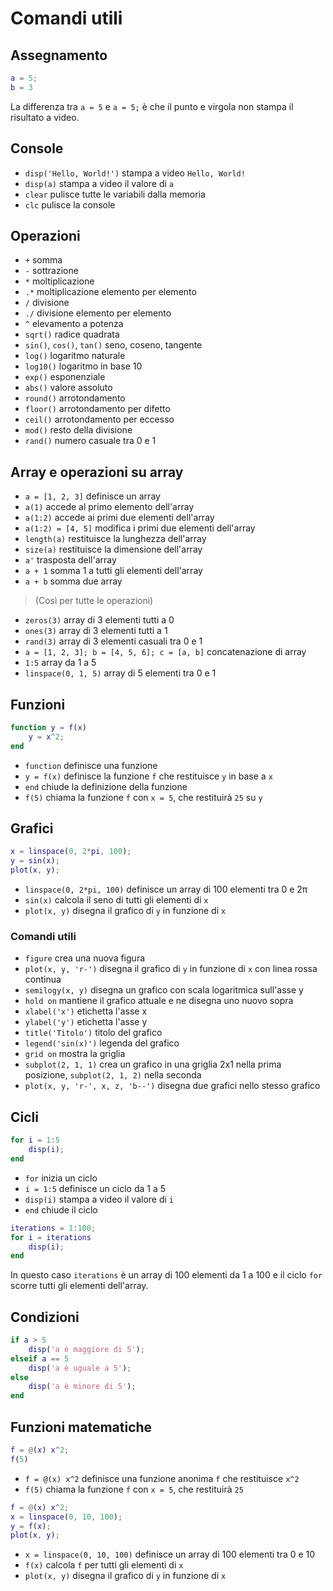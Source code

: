 # Comandi utili

## Assegnamento

```matlab
a = 5;
b = 3
```

La differenza tra `a = 5` e `a = 5;` è che il punto e virgola non stampa il risultato a video.

## Console

- `disp('Hello, World!')` stampa a video `Hello, World!`
- `disp(a)` stampa a video il valore di `a`
- `clear` pulisce tutte le variabili dalla memoria
- `clc` pulisce la console

## Operazioni

- `+` somma
- `-` sottrazione
- `*` moltiplicazione
- `.*` moltiplicazione elemento per elemento 
- `/` divisione
- `./` divisione elemento per elemento
- `^` elevamento a potenza
- `sqrt()` radice quadrata
- `sin()`, `cos()`, `tan()` seno, coseno, tangente
- `log()` logaritmo naturale
- `log10()` logaritmo in base 10
- `exp()` esponenziale
- `abs()` valore assoluto
- `round()` arrotondamento
- `floor()` arrotondamento per difetto
- `ceil()` arrotondamento per eccesso
- `mod()` resto della divisione
- `rand()` numero casuale tra 0 e 1

## Array e operazioni su array

- `a = [1, 2, 3]` definisce un array
- `a(1)` accede al primo elemento dell'array
- `a(1:2)` accede ai primi due elementi dell'array
- `a(1:2) = [4, 5]` modifica i primi due elementi dell'array
- `length(a)` restituisce la lunghezza dell'array
- `size(a)` restituisce la dimensione dell'array
- `a'` trasposta dell'array
- `a + 1` somma 1 a tutti gli elementi dell'array
- `a + b` somma due array
> (Così per tutte le operazioni)
- `zeros(3)` array di 3 elementi tutti a 0
- `ones(3)` array di 3 elementi tutti a 1
- `rand(3)` array di 3 elementi casuali tra 0 e 1
- `a = [1, 2, 3]; b = [4, 5, 6]; c = [a, b]` concatenazione di array
- `1:5` array da 1 a 5
- `linspace(0, 1, 5)` array di 5 elementi tra 0 e 1

## Funzioni

```matlab
function y = f(x)
    y = x^2;
end
```

- `function` definisce una funzione
- `y = f(x)` definisce la funzione `f` che restituisce `y` in base a `x`
- `end` chiude la definizione della funzione
- `f(5)` chiama la funzione `f` con `x = 5`, che restituirà `25` su `y`

## Grafici

```matlab
x = linspace(0, 2*pi, 100);
y = sin(x);
plot(x, y);
```

- `linspace(0, 2*pi, 100)` definisce un array di 100 elementi tra 0 e 2π
- `sin(x)` calcola il seno di tutti gli elementi di `x`
- `plot(x, y)` disegna il grafico di `y` in funzione di `x`

### Comandi utili

- `figure` crea una nuova figura
- `plot(x, y, 'r-')` disegna il grafico di `y` in funzione di `x` con linea rossa continua
- `semilogy(x, y)` disegna un grafico con scala logaritmica sull'asse y
- `hold on` mantiene il grafico attuale e ne disegna uno nuovo sopra
- `xlabel('x')` etichetta l'asse x
- `ylabel('y')` etichetta l'asse y
- `title('Titolo')` titolo del grafico
- `legend('sin(x)')` legenda del grafico
- `grid on` mostra la griglia
- `subplot(2, 1, 1)` crea un grafico in una griglia 2x1 nella prima posizione, `subplot(2, 1, 2)` nella seconda
- `plot(x, y, 'r-', x, z, 'b--')` disegna due grafici nello stesso grafico

## Cicli

```matlab
for i = 1:5
    disp(i);
end
```

- `for` inizia un ciclo
- `i = 1:5` definisce un ciclo da 1 a 5
- `disp(i)` stampa a video il valore di `i`
- `end` chiude il ciclo

```matlab
iterations = 1:100;
for i = iterations
    disp(i);
end
```
In questo caso `iterations` è un array di 100 elementi da 1 a 100 e il ciclo `for` scorre tutti gli elementi dell'array.

## Condizioni

```matlab
if a > 5
    disp('a è maggiore di 5');
elseif a == 5
    disp('a è uguale a 5');
else
    disp('a è minore di 5');
end
```

## Funzioni matematiche

```matlab
f = @(x) x^2;
f(5)
```

- `f = @(x) x^2` definisce una funzione anonima `f` che restituisce `x^2`
- `f(5)` chiama la funzione `f` con `x = 5`, che restituirà `25`

```matlab
f = @(x) x^2;
x = linspace(0, 10, 100);
y = f(x);
plot(x, y);
```

- `x = linspace(0, 10, 100)` definisce un array di 100 elementi tra 0 e 10
- `f(x)` calcola `f` per tutti gli elementi di `x`
- `plot(x, y)` disegna il grafico di `y` in funzione di `x`
